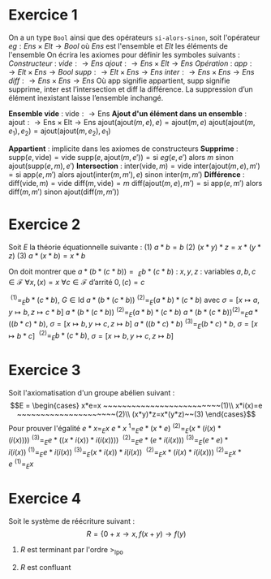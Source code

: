 # Exercice 1

On a un type ``Bool`` ainsi que des opérateurs ``si-alors-sinon``, soit l'opérateur $eg : Ens \times Elt \to Bool$ où $Ens$ est l'ensemble et $Elt$ les éléments de l'ensemble
On écrira les axiomes pour définir les symboles suivants :
*Constructeur* :
	$vide :\to Ens$
	$ajout :\to Ens \times Elt \to Ens$
*Opération* :
	$app :\to Elt \times Ens \to Bool$
	$supp :\to Elt \times Ens \to Ens$
	$inter :\to Ens \times Ens \to Ens$
	$diff :\to Ens \times Ens \to Ens$
Où app signifie appartient, supp signifie supprime, inter est l’intersection et diff la différence. La suppression d’un élément inexistant laisse l’ensemble inchangé.

__Ensemble vide__ : $\text{vide}:\to \text{Ens}$
__Ajout d'un élément dans un ensemble__ : 
	$\text{ajout}:\to \text{Ens} \times \text{Elt} \to \text{Ens}$
	$\text{ajout}(\text{ajout}(m,e),e) = \text{ajout}(m,e)$
	$\text{ajout}(\text{ajout}(m,e_{1}),e_{2})=\text{ajout}(\text{ajout}(m,e_{2}),e_{1})$

__Appartient__ : implicite dans les axiomes de constructeurs
__Supprime__ :
	$\text{supp}(e, \text{vide}) = \text{vide}$
	$\text{supp}(e, \text{ajout}(m, e')) = \text{si } eg(e,e') \text{ alors } m \text{ sinon } \text{ajout}(\text{supp}(e,m),e')$
__Intersection__ :
	$\text{inter}(\text{vide}, m) = \text{vide}$
	$\text{inter}(\text{ajout}(m, e), m') = \text{si } \text{app}(e,m') \text{ alors } \text{ajout}(\text{inter}(m,m'),e) \text{ sinon } \text{inter}(m,m')$
__Différence__ : 
	$\text{diff}(\text{vide}, m) = \text{vide}$
	$\text{diff}(m,\text{vide}) = m$
	$\text{diff}(\text{ajout}(m,e),m') = \text{si } \text{app}(e,m') \text{ alors } \text{diff}(m,m') \text{ sinon } \text{ajout}(\text{diff}(m,m'))$


# Exercice 2

Soit $E$ la théorie équationnelle suivante :
(1) $a*b=b$
(2) $(x*y)*z=x*(y*z)$
(3) $a*(x*b)=x*b$

On doit montrer que $a*(b*(c*b))=\ _{E} b*(c*b)$ :
$x,y,z$ : variables
$a,b,c \in \mathcal{F}$
$\forall x, (x) =x$
$\forall c \in \mathcal{F} \text{ d'arrité } 0, (c)=c$

$\ ^{(1)}=_{E}b*(c*b)$, $G \in \text{Id}$
$a*(b*(c*b))\ ^{(2)}=_{E}(a*b)*(c*b)$ avec $\sigma=[x \mapsto a, y \mapsto b, z \mapsto c * b]$
$a*(b*(c*b)) \ ^{(2)}=_{E}(a*b)*(c*b)$
$a*(b*(c*b)) ^{(2)}=_{E}a*((b*c)*b)$, $\sigma=[x \mapsto b, y \mapsto c, z \mapsto b]$
$a*((b*c)*b) \ ^{(3)}=_{E}(b*c)*b$, $\sigma=[x \mapsto b*c]$
$\ ^{(2)}=_{E}b*(c*b)$, $\sigma=[x \mapsto b, y \mapsto c, z \mapsto b]$

# Exercice 3

Soit l'axiomatisation d'un groupe abélien suivant :
$$E = \begin{cases}
 x*e=x ~~~~~~~~~~~~~~~~~~~~~~~~~(1)\\
x*i(x)=e ~~~~~~~~~~~~~~~~~~~~~(2)\\
(x*y)*z=x*(y*z)~~(3)
\end{cases}$$
Pour prouver l'égalité $e*x=_{E}x$
$e*x\ ^{1}=_{E}e*(x*e)\ ^{(2)}=_{E}(x*(i(x)*(i(x)))) \ ^{(3)}=_{E}e*((x*i(x))*i(i(x))))$
$\ ^{(2)}=_{E} e*(e*i(i(x))) \ ^{(3)}=_{E} (e*e)*i(i(x))\ ^{(1)}=_{E}e*i(i(x)) \ ^{(3)}=_{E}(x*i(x))*i(i(x))$
$\ ^{(2)}=_{E}x*(i(x)*i(i(x))) \ ^{(2)}=_{E}x*e \ ^{(1)}=_{E}x$

# Exercice 4

Soit le système de réécriture suivant :
$$R=\{0+x \to x, f(x+y)\to f(y)$$
1. $R$ est terminant par l'ordre $>_{\text{lpo}}$

2. $R$ est confluant
